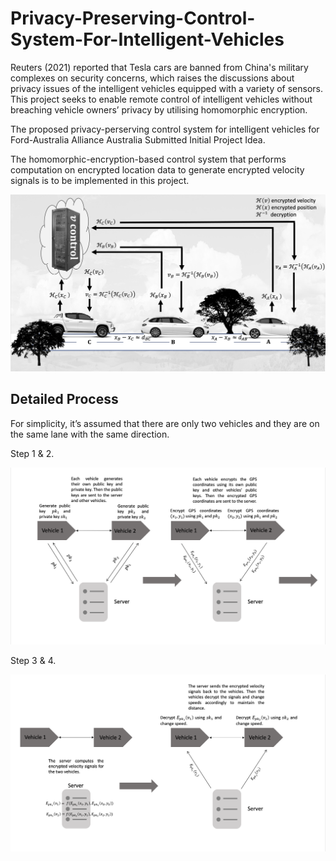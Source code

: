 # Privacy-Preserving-Control-System-For-Intelligent-Vehicles

Reuters (2021) reported that Tesla cars are banned from China's military complexes on security concerns, which raises the discussions about privacy issues of the intelligent vehicles equipped with a variety of sensors. This project seeks to enable remote control of intelligent vehicles without breaching vehicle owners’ privacy by utilising homomorphic encryption. 

The proposed privacy-perserving control system for intelligent vehicles for Ford-Australia Alliance Australia Submitted Initial Project Idea.

The homomorphic-encryption-based control system that performs computation on encrypted location data to generate encrypted velocity signals is to be implemented in this project. 


![overall process](graphs/graph1.png)

## Detailed Process

For simplicity, it’s assumed that there are only two vehicles and they are on the same lane with the same direction. 

Step 1 & 2.

![Step 1 & 2](graphs/graph3.png)

Step 3 & 4.

![Step 3 & 4](graphs/graph4.png)
